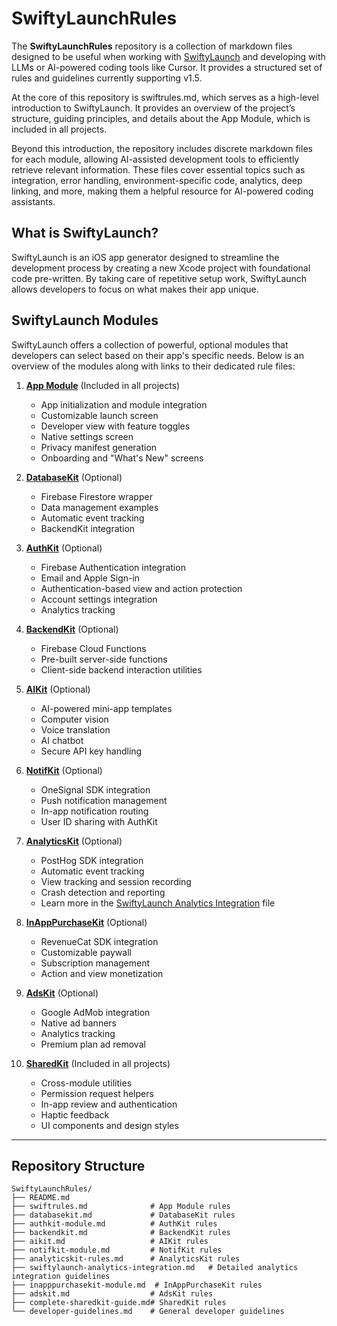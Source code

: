 # SwiftyLaunchRules

The **SwiftyLaunchRules** repository is a collection of markdown files designed to be useful when working with [SwiftyLaunch](http://swiftylaun.ch) and developing with LLMs or AI-powered coding tools like Cursor. It provides a structured set of rules and guidelines currently supporting v1.5.

At the core of this repository is swiftrules.md, which serves as a high-level introduction to SwiftyLaunch. It provides an overview of the project’s structure, guiding principles, and details about the App Module, which is included in all projects.

Beyond this introduction, the repository includes discrete markdown files for each module, allowing AI-assisted development tools to efficiently retrieve relevant information. These files cover essential topics such as integration, error handling, environment-specific code, analytics, deep linking, and more, making them a helpful resource for AI-powered coding assistants.

## What is SwiftyLaunch?

SwiftyLaunch is an iOS app generator designed to streamline the development process by creating a new Xcode project with foundational code pre-written. By taking care of repetitive setup work, SwiftyLaunch allows developers to focus on what makes their app unique.

## SwiftyLaunch Modules

SwiftyLaunch offers a collection of powerful, optional modules that developers can select based on their app's specific needs. Below is an overview of the modules along with links to their dedicated rule files:

1. **[App Module](swiftrules.md)** (Included in all projects)  
   - App initialization and module integration  
   - Customizable launch screen  
   - Developer view with feature toggles  
   - Native settings screen  
   - Privacy manifest generation  
   - Onboarding and "What's New" screens

2. **[DatabaseKit](databasekit.md)** (Optional)  
   - Firebase Firestore wrapper  
   - Data management examples  
   - Automatic event tracking  
   - BackendKit integration

3. **[AuthKit](authkit-module.md)** (Optional)  
   - Firebase Authentication integration  
   - Email and Apple Sign-in  
   - Authentication-based view and action protection  
   - Account settings integration  
   - Analytics tracking

4. **[BackendKit](backendkit.md)** (Optional)  
   - Firebase Cloud Functions  
   - Pre-built server-side functions  
   - Client-side backend interaction utilities

5. **[AIKit](aikit.md)** (Optional)  
   - AI-powered mini-app templates  
   - Computer vision  
   - Voice translation  
   - AI chatbot  
   - Secure API key handling

6. **[NotifKit](notifkit-module.md)** (Optional)  
   - OneSignal SDK integration  
   - Push notification management  
   - In-app notification routing  
   - User ID sharing with AuthKit

7. **[AnalyticsKit](analyticskit-rules.md)** (Optional)  
   - PostHog SDK integration  
   - Automatic event tracking  
   - View tracking and session recording  
   - Crash detection and reporting  
   - Learn more in the [SwiftyLaunch Analytics Integration](swiftylaunch-analytics-integration.md) file

8. **[InAppPurchaseKit](inapppurchasekit-module.md)** (Optional)  
   - RevenueCat SDK integration  
   - Customizable paywall  
   - Subscription management  
   - Action and view monetization

9. **[AdsKit](adskit.md)** (Optional)  
   - Google AdMob integration  
   - Native ad banners  
   - Analytics tracking  
   - Premium plan ad removal

10. **[SharedKit](complete-sharedkit-guide.md)** (Included in all projects)  
    - Cross-module utilities  
    - Permission request helpers  
    - In-app review and authentication  
    - Haptic feedback  
    - UI components and design styles

---

## Repository Structure

```
SwiftyLaunchRules/
├── README.md
├── swiftrules.md              # App Module rules
├── databasekit.md             # DatabaseKit rules
├── authkit-module.md          # AuthKit rules
├── backendkit.md              # BackendKit rules
├── aikit.md                   # AIKit rules
├── notifkit-module.md         # NotifKit rules
├── analyticskit-rules.md      # AnalyticsKit rules
├── swiftylaunch-analytics-integration.md   # Detailed analytics integration guidelines
├── inapppurchasekit-module.md  # InAppPurchaseKit rules
├── adskit.md                  # AdsKit rules
├── complete-sharedkit-guide.md# SharedKit rules
└── developer-guidelines.md    # General developer guidelines
```
